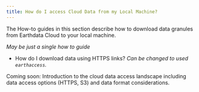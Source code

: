 ```yaml
---
title: How do I access Cloud Data from my Local Machine?
---
```


The How-to guides in this section describe how to download data granules from Earthdata Cloud to your local machine.

_May be just a single how to guide_

* How do I download data using HTTPS links?  _Can be changed to used `earthaccess`._

Coming soon: Introduction to the cloud data access landscape including data access options (HTTPS, S3) and data format considerations.
